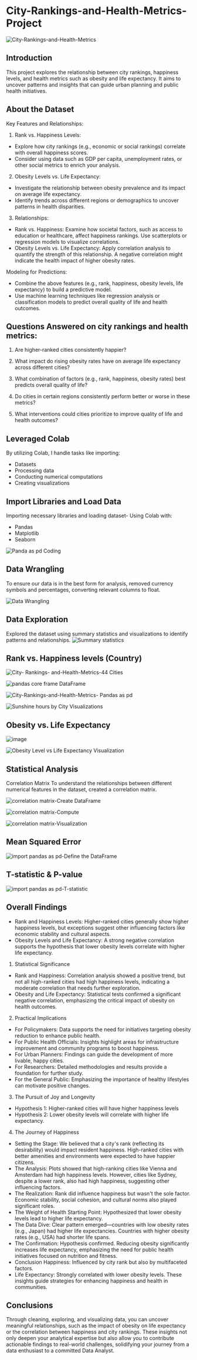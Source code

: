 # City-Rankings-and-Health-Metrics-Project

![City-Rankings-and-Health-Metrics](https://github.com/user-attachments/assets/2f852d04-3c1c-4f23-b6e4-72ff46d1d8ac)


## Introduction
This project explores the relationship between city rankings, happiness levels, and health metrics such as obesity and life expectancy. It aims to uncover patterns and insights that can guide urban planning and public health initiatives.

## About the Dataset
Key Features and Relationships:
1.  Rank vs. Happiness Levels:
- Explore how city rankings (e.g., economic or social rankings) correlate with overall happiness scores.
- Consider using data such as GDP per capita, unemployment rates, or other social metrics to enrich your analysis.
2.  Obesity Levels vs. Life Expectancy:
- Investigate the relationship between obesity prevalence and its impact on average life expectancy.
- Identify trends across different regions or demographics to uncover patterns in health disparities.
3.  Relationships:
  - Rank vs. Happiness: Examine how societal factors, such as access to education or healthcare, affect happiness rankings. Use scatterplots or regression models to visualize correlations.
  - Obesity Levels vs. Life Expectancy: Apply correlation analysis to quantify the strength of this relationship. A negative correlation might indicate the health impact of higher obesity rates.
    
Modeling for Predictions:
- Combine the above features (e.g., rank, happiness, obesity levels, life expectancy) to build a predictive model.
- Use machine learning techniques like regression analysis or classification models to predict overall quality of life and health outcomes.

## Questions Answered on city rankings and health metrics:
1.  Are higher-ranked cities consistently happier?
2.  What impact do rising obesity rates have on average life expectancy across different cities?
3.  What combination of factors (e.g., rank, happiness, obesity rates) best predicts overall quality of life?
4.  Do cities in certain regions consistently perform better or worse in these metrics?

5.  What interventions could cities prioritize to improve quality of life and health outcomes?

   ## Leveraged Colab 
   By utilizing Colab, I handle tasks like importing:
   - Datasets
   - Processing data
   - Conducting numerical computations
   - Creating visualizations

 ## Import Libraries and Load Data
 Importing necessary libraries and loading dataset- Using Colab with:
 - Pandas
 - Matplotlib
 - Seaborn

 ![Panda as pd Coding](https://github.com/user-attachments/assets/c877ae6f-887d-4c29-ad9b-63bf3432ba0a)

## Data Wrangling
To ensure our data is in the best form for analysis, removed currency symbols and percentages, converting relevant columns to float.

![Data Wrangling](https://github.com/user-attachments/assets/07a9ae70-c659-4c97-9157-0e789f7000c6)

## Data Exploration
 Explored the dataset using summary statistics and visualizations to identify patterns and relationships.
![Summary statistics](https://github.com/user-attachments/assets/51c86274-f101-4160-b4d1-7aea66d6b4b9)

## Rank vs. Happiness levels (Country)

![City- Rankings- and-Health-Metrics-44 Cities](https://github.com/user-attachments/assets/a0331e41-d4bc-481f-9ccb-74a3e8e38a43)

![pandas core frame DataFrame](https://github.com/user-attachments/assets/bbfa7462-64c6-45a1-a7dc-3ef0e35b11f3)
   
![City-Rankings-and-Health-Metrics- Pandas as pd ](https://github.com/user-attachments/assets/6d70796f-0dbf-48b6-9b55-ddb9086ea673)

![Sunshine hours by City Visualizations](https://github.com/user-attachments/assets/637a2ca6-f880-4533-a815-354820fea985)

## Obesity vs. Life Expectancy

![image](https://github.com/user-attachments/assets/bb6a2e4d-5ee0-43b3-91de-4c141db1013c)

![Obesity Level vs  Life Expectancy Visualization](https://github.com/user-attachments/assets/c54ce3e7-dceb-4f2f-8fcb-b0ef39ac6c37)

## Statistical Analysis
Correlation Matrix
To understand the relationships between different numerical features in the dataset, created a correlation matrix.

![correlation matrix-Create DataFrame](https://github.com/user-attachments/assets/4f9088d7-7cf2-49b0-be5f-becb9555ba54)

![correlation matrix-Compute](https://github.com/user-attachments/assets/37d24afc-1195-4f62-99e6-59fd6398c244)

![correlation matrix-Visualization](https://github.com/user-attachments/assets/db0b9e3c-7f7a-4aa1-b4ce-7f8f317de0e8)

## Mean Squared Error
![import pandas as pd-Define the DataFrame](https://github.com/user-attachments/assets/e0ee3625-7074-40be-b834-a635088a95de)

## T-statistic & P-value
![import pandas as pd-T-statistic](https://github.com/user-attachments/assets/d77e9ca2-f354-43a7-af88-fb9e01bb5cc4)

## Overall Findings
- Rank and Happiness Levels: Higher-ranked cities generally show higher happiness levels, but exceptions suggest other influencing factors like economic stability and cultural aspects.
- Obesity Levels and Life Expectancy: A strong negative correlation supports the hypothesis that lower obesity levels correlate with higher life expectancy.

1. Statistical Significance
- Rank and Happiness: Correlation analysis showed a positive trend, but not all high-ranked cities had high happiness levels, indicating a moderate correlation that needs further exploration.
- Obesity and Life Expectancy: Statistical tests confirmed a significant negative correlation, emphasizing the critical impact of obesity on health outcomes.

2. Practical Implications
- For Policymakers: Data supports the need for initiatives targeting obesity reduction to enhance public health.
- For Public Health Officials: Insights highlight areas for infrastructure improvement and community programs to boost happiness.
- For Urban Planners: Findings can guide the development of more livable, happy cities.
- For Researchers: Detailed methodologies and results provide a foundation for further study.
- For the General Public: Emphasizing the importance of healthy lifestyles can motivate positive changes.

3. The Pursuit of Joy and Longevity
- Hypothesis 1: Higher-ranked cities will have higher happiness levels
- Hypothesis 2: Lower obesity levels will correlate with higher life expectancy.

4. The Journey of Happiness
- Setting the Stage: We believed that a city's rank (reflecting its desirability) would impact resident happiness. High-ranked cities with better amenities and environments were expected to have happier citizens.
- The Analysis: Plots showed that high-ranking cities like Vienna and Amsterdam had high happiness levels. However, cities like Sydney, despite a lower rank, also had high happiness, suggesting other influencing factors.
- The Realization: Rank did influence happiness but wasn't the sole factor. Economic stability, social cohesion, and cultural norms also played significant roles.
- The Weight of Health Starting Point: Hypothesized that lower obesity levels lead to higher life expectancy.
- The Data Dive: Clear pattern emerged—countries with low obesity rates (e.g., Japan) had higher life expectancies. Countries with higher obesity rates (e.g., USA) had shorter life spans.
- The Confirmation: Hypothesis confirmed. Reducing obesity significantly increases life expectancy, emphasizing the need for public health initiatives focused on nutrition and fitness.
- Conclusion Happiness: Influenced by city rank but also by multifaceted factors.
- Life Expectancy: Strongly correlated with lower obesity levels. These insights guide strategies for enhancing happiness and health in communities.

## Conclusions
Through cleaning, exploring, and visualizing data, you can uncover meaningful relationships, such as the impact of obesity on life expectancy or the correlation between happiness and city rankings. These insights not only deepen your analytical expertise but also allow you to contribute actionable findings to real-world challenges, solidifying your journey from a data enthusiast to a committed Data Analyst.
